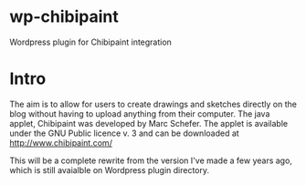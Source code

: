 wp-chibipaint
=============

Wordpress plugin for Chibipaint integration

Intro
=============

The aim is to allow for users to create drawings and sketches directly on the blog without having to upload anything from their computer. The java applet, Chibipaint was developed by Marc Schefer. The applet is available under the GNU Public licence v. 3 and can be downloaded at http://www.chibipaint.com/

This will be a complete rewrite from the version I've made a few years ago, which is still avaialble on Wordpress plugin directory.
